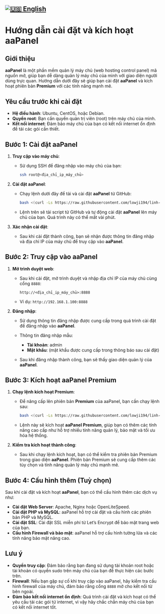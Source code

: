 [![🇺🇸 English](https://img.shields.io/badge/Language-English-blue?style=for-the-badge&logo=Google%20Translate)](README-EN.md)
---
# Hướng dẫn cài đặt và kích hoạt aaPanel

## Giới thiệu

**aaPanel** là một phần mềm quản lý máy chủ (web hosting control panel) mã nguồn mở, giúp bạn dễ dàng quản lý máy chủ của mình với giao diện người dùng trực quan. Hướng dẫn dưới đây sẽ giúp bạn cài đặt **aaPanel** và kích hoạt phiên bản **Premium** với các tính năng mạnh mẽ.

## Yêu cầu trước khi cài đặt

- **Hệ điều hành**: Ubuntu, CentOS, hoặc Debian.
- **Quyền root**: Bạn cần quyền quản trị viên (root) trên máy chủ của mình.
- **Kết nối internet**: Đảm bảo máy chủ của bạn có kết nối internet ổn định để tải các gói cần thiết.

## Bước 1: Cài đặt aaPanel

1. **Truy cập vào máy chủ**: 
   - Sử dụng SSH để đăng nhập vào máy chủ của bạn:
   
     ```bash
     ssh root@<địa_chỉ_ip_máy_chủ>
     ```

2. **Cài đặt aaPanel**:
   - Chạy lệnh dưới đây để tải và cài đặt **aaPanel** từ GitHub:
   
     ```bash
     bash <(curl -Ls https://raw.githubusercontent.com/lowji194/linh-tinh/refs/heads/main/AAPanel/aapanel_7.sh)
     ```

   - Lệnh trên sẽ tải script từ GitHub và tự động cài đặt **aaPanel** lên máy chủ của bạn. Quá trình này có thể mất vài phút.

3. **Xác nhận cài đặt**:
   - Sau khi cài đặt thành công, bạn sẽ nhận được thông tin đăng nhập và địa chỉ IP của máy chủ để truy cập vào **aaPanel**.

## Bước 2: Truy cập vào aaPanel

1. **Mở trình duyệt web**:
   - Sau khi cài đặt, mở trình duyệt và nhập địa chỉ IP của máy chủ cùng cổng `8888`:
   
     ```
     http://<địa_chỉ_ip_máy_chủ>:8888
     ```

   - Ví dụ: `http://192.168.1.100:8888`

2. **Đăng nhập**:
   - Sử dụng thông tin đăng nhập được cung cấp trong quá trình cài đặt để đăng nhập vào **aaPanel**.

   - Thông tin đăng nhập mẫu:
     - **Tài khoản**: admin
     - **Mật khẩu**: (mật khẩu được cung cấp trong thông báo sau cài đặt)

   - Sau khi đăng nhập thành công, bạn sẽ thấy giao diện quản lý của **aaPanel**.

## Bước 3: Kích hoạt aaPanel Premium

1. **Chạy lệnh kích hoạt Premium**:
   - Để nâng cấp lên phiên bản **Premium** của aaPanel, bạn cần chạy lệnh sau:
   
     ```bash
     bash <(curl -Ls https://raw.githubusercontent.com/lowji194/linh-tinh/refs/heads/main/AAPanel/Active7.sh)
     ```

   - Lệnh này sẽ kích hoạt **aaPanel Premium**, giúp bạn có thêm các tính năng cao cấp như hỗ trợ nhiều tính năng quản lý, bảo mật và tối ưu hóa hệ thống.

2. **Kiểm tra kích hoạt thành công**:
   - Sau khi chạy lệnh kích hoạt, bạn có thể kiểm tra phiên bản Premium trong giao diện **aaPanel**. Phiên bản Premium sẽ cung cấp thêm các tùy chọn và tính năng quản lý máy chủ mạnh mẽ.

## Bước 4: Cấu hình thêm (Tuỳ chọn)

Sau khi cài đặt và kích hoạt **aaPanel**, bạn có thể cấu hình thêm các dịch vụ như:

- **Cài đặt Web Server**: Apache, Nginx hoặc OpenLiteSpeed.
- **Cài đặt PHP và MySQL**: aaPanel hỗ trợ cài đặt và cấu hình các phiên bản PHP và MySQL.
- **Cài đặt SSL**: Cài đặt SSL miễn phí từ Let’s Encrypt để bảo mật trang web của bạn.
- **Cấu hình Firewall và bảo mật**: aaPanel hỗ trợ cấu hình tường lửa và các tính năng bảo mật nâng cao.

## Lưu ý

- **Quyền truy cập**: Đảm bảo rằng bạn đang sử dụng tài khoản root hoặc tài khoản có quyền sudo trên máy chủ của bạn để thực hiện các bước trên.
- **Firewall**: Nếu bạn gặp sự cố khi truy cập vào aaPanel, hãy kiểm tra cấu hình firewall của máy chủ, đảm bảo rằng cổng `8888` mở cho kết nối từ bên ngoài.
- **Đảm bảo kết nối internet ổn định**: Quá trình cài đặt và kích hoạt có thể yêu cầu tải các gói từ internet, vì vậy hãy chắc chắn máy chủ của bạn có kết nối internet tốt.

